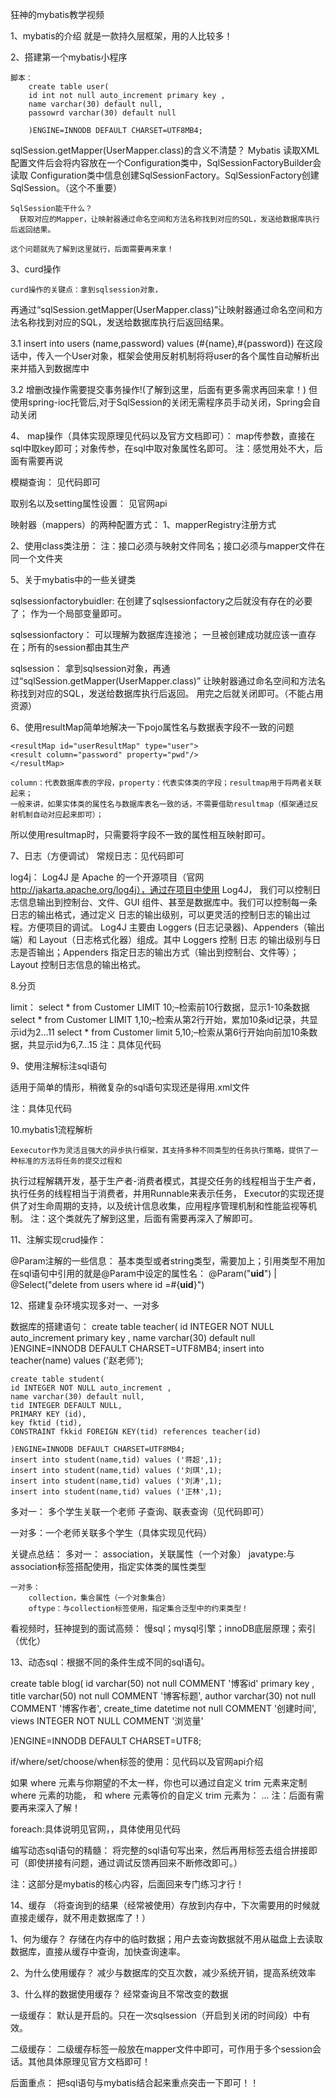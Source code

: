 
狂神的mybatis教学视频


1、mybatis的介绍
    就是一款持久层框架，用的人比较多！


2、搭建第一个mybatis小程序

    脚本：
        create table user(
        id int not null auto_increment primary key ,
        name varchar(30) default null,
        passowrd varchar(30) default null
        
        )ENGINE=INNODB DEFAULT CHARSET=UTF8MB4;


sqlSession.getMapper(UserMapper.class)的含义不清楚？
        Mybatis 读取XML配置文件后会将内容放在一个Configuration类中，SqlSessionFactoryBuilder会读取
    Configuration类中信息创建SqlSessionFactory。SqlSessionFactory创建SqlSession。（这个不重要）

    SqlSession能干什么？
      获取对应的Mapper，让映射器通过命名空间和方法名称找到对应的SQL，发送给数据库执行后返回结果。

    这个问题就先了解到这里就行，后面需要再来拿！



3、curd操作

    curd操作的关键点：拿到sqlsession对象，
再通过“sqlSession.getMapper(UserMapper.class)”让映射器通过命名空间和方法名称找到对应的SQL，发送给数据库执行后返回结果。


3.1
<insert id="addUser" parameterType="user">
insert into users (name,password) values (#{name},#{password})
</insert>
在这段话中，传入一个User对象，框架会使用反射机制将将user的各个属性自动解析出来并插入到数据库中


3.2
增删改操作需要提交事务操作!(了解到这里，后面有更多需求再回来拿！)
    但使用spring-ioc托管后,对于SqlSession的关闭无需程序员手动关闭，Spring会自动关闭


4、
map操作（具体实现原理见代码以及官方文档即可）：
    map传参数，直接在sql中取key即可；对象传参，在sql中取对象属性名即可。
    注：感觉用处不大，后面有需要再说


模糊查询：
    见代码即可


取别名以及setting属性设置：
    见官网api


映射器（mappers）的两种配置方式：
1、mapperRegistry注册方式

2、使用class类注册：
    <mappers>
        <mapper class="com.jc.mapper.UserMapper"/>
    </mappers>
注：接口必须与映射文件同名；接口必须与mapper文件在同一个文件夹


5、关于mybatis中的一些关键类
    
sqlsessionfactorybuidler:
    在创建了sqlsessionfactory之后就没有存在的必要了；
    作为一个局部变量即可。

sqlsessionfactory：
    可以理解为数据库连接池；
    一旦被创建成功就应该一直存在；所有的session都由其生产

sqlsession：
    拿到sqlsession对象，再通过“sqlSession.getMapper(UserMapper.class)”
让映射器通过命名空间和方法名称找到对应的SQL，发送给数据库执行后返回。
    用完之后就关闭即可。（不能占用资源）


6、使用resultMap简单地解决一下pojo属性名与数据表字段不一致的问题

    <resultMap id="userResultMap" type="user">
    <result column="password" property="pwd"/>
    </resultMap>

    column：代表数据库表的字段，property：代表实体类的字段；resultmap用于将两者关联起来；
    一般来讲，如果实体类的属性名与数据库表名一致的话，不需要借助resultmap（框架通过反射机制自动对应起来即可）；
所以使用resultmap时，只需要将字段不一致的属性相互映射即可。



7、日志（方便调试）
常规日志：见代码即可


log4j：
    Log4J 是 Apache 的一个开源项目（官网 http://jakarta.apache.org/log4j），通过在项目中使用 Log4J，
我们可以控制日志信息输出到控制台、文件、GUI 组件、甚至是数据库中。我们可以控制每一条日志的输出格式，通过定义
日志的输出级别，可以更灵活的控制日志的输出过程。方便项目的调试。
    Log4J 主要由 Loggers (日志记录器)、Appenders（输出端）和 Layout（日志格式化器）组成。其中 Loggers 控制
日志 的输出级别与日志是否输出；Appenders 指定日志的输出方式（输出到控制台、文件等）；Layout 控制日志信息的输出格式。


8.分页

limit：
    select * from Customer LIMIT 10;–检索前10行数据，显示1-10条数据
    select * from Customer LIMIT 1,10;–检索从第2行开始，累加10条id记录，共显示id为2…11
    select * from Customer limit 5,10;–检索从第6行开始向前加10条数据，共显示id为6,7…15
注：具体见代码


9、使用注解标注sql语句

适用于简单的情形，稍微复杂的sql语句实现还是得用.xml文件

注：具体见代码


10.mybatis1流程解析

    Eexecutor作为灵活且强大的异步执行框架，其支持多种不同类型的任务执行策略，提供了一种标准的方法将任务的提交过程和
执行过程解耦开发，基于生产者-消费者模式，其提交任务的线程相当于生产者，执行任务的线程相当于消费者，并用Runnable来表示任务，
Executor的实现还提供了对生命周期的支持，以及统计信息收集，应用程序管理机制和性能监视等机制。
注：这个类就先了解到这里，后面有需要再深入了解即可。


11、注解实现crud操作：

@Param注解的一些信息：
    基本类型或者string类型，需要加上；引用类型不用加
    在sql语句中引用的就是@Param中设定的属性名：
            @Param("**uid**") | @Select("delete from users where id =#{**uid**}")




12、搭建复杂环境实现多对一、一对多


数据库的搭建语句：
    create table teacher(
    id INTEGER NOT NULL auto_increment primary key ,
    name varchar(30) default null
    )ENGINE=INNODB DEFAULT CHARSET=UTF8MB4;
    insert into teacher(name) values ('赵老师');
    
    create table student(
    id INTEGER NOT NULL auto_increment ,
    name varchar(30) default null,
    tid INTEGER DEFAULT NULL,
    PRIMARY KEY (id),
    key fktid (tid),
    CONSTRAINT fkkid FOREIGN KEY(tid) references teacher(id)
    
    )ENGINE=INNODB DEFAULT CHARSET=UTF8MB4;
    insert into student(name,tid) values ('蒋超',1);
    insert into student(name,tid) values ('刘琪',1);
    insert into student(name,tid) values ('刘涛',1);
    insert into student(name,tid) values ('正林',1);


多对一： 多个学生关联一个老师
    子查询、联表查询（见代码即可）

一对多：一个老师关联多个学生（具体实现见代码）


关键点总结：
    多对一：
        association，关联属性（一个对象）
        javatype:与 association标签搭配使用，指定实体类的属性类型

    一对多：
        collection，集合属性（一个对象集合）
        oftype：与collection标签使用，指定集合泛型中的约束类型！
        
看视频时，狂神提到的面试高频：
    慢sql；mysql引擎；innoDB底层原理；索引（优化）





13、动态sql：根据不同的条件生成不同的sql语句。

create table blog(
id varchar(50) not null COMMENT '博客id' primary key ,
title varchar(50) not null COMMENT '博客标题',
author varchar(30) not null COMMENT '博客作者',
create_time datetime not null COMMENT '创建时间',
views INTEGER NOT NULL COMMENT '浏览量'

)ENGINE=INNODB DEFAULT CHARSET=UTF8;


if/where/set/choose/when标签的使用：见代码以及官网api介绍


如果 where 元素与你期望的不太一样，你也可以通过自定义 trim 元素来定制 where 元素的功能，
和 where 元素等价的自定义 trim 元素为：
    <trim prefix="WHERE" prefixOverrides="AND |OR ">
    ...
    </trim>
注：后面有需要再来深入了解！


foreach:具体说明见官网，，具体使用见代码


编写动态sql语句的精髓：
    将完整的sql语句写出来，然后再用标签去组合拼接即可（即使拼接有问题，通过调试反馈再回来不断修改即可。）


注：这部分是mybatis的核心内容，后面回来专门练习才行！




14、缓存 （将查询到的结果（经常被使用）存放到内存中，下次需要用的时候就直接走缓存，就不用走数据库了！）

1、何为缓存？
    存储在内存中的临时数据；用户去查询数据就不用从磁盘上去读取数据库，直接从缓存中查询，加快查询速率。

2、为什么使用缓存？
    减少与数据库的交互次数，减少系统开销，提高系统效率

3、什么样的数据使用缓存？
    经常查询且不常改变的数据


一级缓存：
    默认是开启的。只在一次sqlsession（开启到关闭的时间段）中有效。

二级缓存：
    二级缓存标签一般放在mapper文件中即可，可作用于多个session会话。其他具体原理见官方文档即可！




后面重点：
    把sql语句与mybatis结合起来重点突击一下即可！！





    